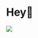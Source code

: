 
# Hey👾
   <img src="https://github-readme-stats.hackclub.dev/api/wakatime?username=3788&api_domain=hackatime.hackclub.com&theme=dracula&custom_title=Hackatime+Stats&layout=compact&cache_seconds=0&langs_count=8">
  <!--START_SECTION:waka-->
  
  <!--END_SECTION:waka-->
